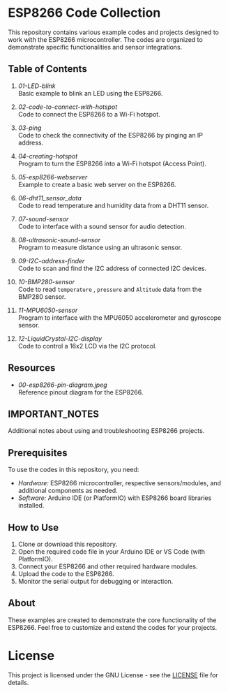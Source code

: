 # ESP8266 Code Collection

This repository contains various example codes and projects designed to work with the ESP8266 microcontroller. The codes are organized to demonstrate specific functionalities and sensor integrations.

## Table of Contents

1. *01-LED-blink*  
   Basic example to blink an LED using the ESP8266.

2. *02-code-to-connect-with-hotspot*  
   Code to connect the ESP8266 to a Wi-Fi hotspot.

3. *03-ping*  
   Code to check the connectivity of the ESP8266 by pinging an IP address.

4. *04-creating-hotspot*  
   Program to turn the ESP8266 into a Wi-Fi hotspot (Access Point).

5. *05-esp8266-webserver*  
   Example to create a basic web server on the ESP8266.

6. *06-dht11_sensor_data*  
   Code to read temperature and humidity data from a DHT11 sensor.

7. *07-sound-sensor*  
   Code to interface with a sound sensor for audio detection.

8. *08-ultrasonic-sound-sensor*  
   Program to measure distance using an ultrasonic sensor.

9. *09-I2C-address-finder*  
   Code to scan and find the I2C address of connected I2C devices.

10. *10-BMP280-sensor*  
    Code to read `temperature` , `pressure` and `Altitude` data from the BMP280 sensor.

11. *11-MPU6050-sensor*  
    Program to interface with the MPU6050 accelerometer and gyroscope sensor.

12. *12-LiquidCrystal-I2C-display*  
    Code to control a 16x2 LCD via the I2C protocol.

## Resources

- *00-esp8266-pin-diagram.jpeg*  
  Reference pinout diagram for the ESP8266.

## IMPORTANT_NOTES

Additional notes about using and troubleshooting ESP8266 projects.

## Prerequisites

To use the codes in this repository, you need:

- *Hardware:* ESP8266 microcontroller, respective sensors/modules, and additional components as needed.
- *Software:* Arduino IDE (or PlatformIO) with ESP8266 board libraries installed.

## How to Use

1. Clone or download this repository.
2. Open the required code file in your Arduino IDE or VS Code (with PlatformIO).
3. Connect your ESP8266 and other required hardware modules.
4. Upload the code to the ESP8266.
5. Monitor the serial output for debugging or interaction.

## About

These examples are created to demonstrate the core functionality of the ESP8266. Feel free to customize and extend the codes for your projects.

# License

This project is licensed under the GNU License - see the [LICENSE](./LICENSE) file for details.

